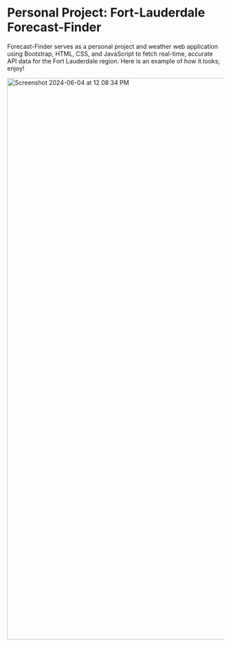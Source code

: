 # Personal Project: Fort-Lauderdale Forecast-Finder

Forecast-Finder serves as a personal project and weather web application using Bootstrap, HTML, CSS, and JavaScript to fetch real-time, accurate API data for the Fort Lauderdale region.
Here is an example of how it looks; enjoy!

<img width="1304" alt="Screenshot 2024-06-04 at 12 08 34 PM" src="https://github.com/RyanBurton-FAU/Forecast-Finder/assets/143134148/7f017559-a887-477b-9b89-9a52cec6005c">
